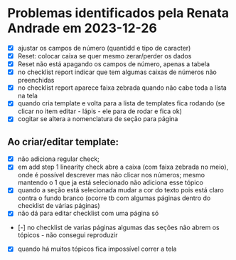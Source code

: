 # Problemas identificados pela Renata Andrade em 2023-12-26

- [X] ajustar os campos de número (quantidd e tipo de caracter)
- [X] Reset: colocar caixa se quer mesmo zerar/perder os dados
- [X] Reset não está apagando os campos de número, apenas a tabela
- [X] no checklist report indicar que tem algumas caixas de números não preenchidas
- [X] no checklist report aparece faixa zebrada quando não cabe toda a lista na tela
- [X] quando cria template e volta para a lista de templates fica rodando (se clicar no item editar - lápis - ele para de rodar e fica ok)
- [X] cogitar se altera a nomenclatura de seção para página

## Ao criar/editar template:
- [X] não adiciona regular check;
- [X] em add step 1 linearity check abre a caixa (com faixa zebrada no meio), onde é possível descrever mas não clicar nos números; mesmo mantendo o 1 que ja está selecionado não adiciona esse tópico
- [X] quando a seção está selecionada mudar a cor do texto pois está claro contra o fundo branco (ocorre tb com algumas páginas dentro do checklist de várias páginas)
- [X] não dá para editar checklist com uma página só
- [-] no checklist de varias páginas algumas das seções não abrem os tópicos - não consegui reproduzir
- [X] quando há muitos tópicos fica impossível correr a tela
